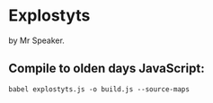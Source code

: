 # Explostyts

by Mr Speaker.


## Compile to olden days JavaScript:

    babel explostyts.js -o build.js --source-maps
